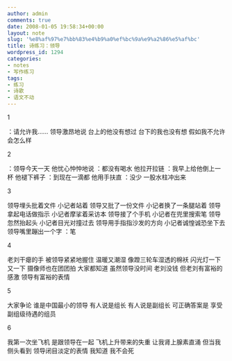 ```yaml
---
author: admin
comments: true
date: 2008-01-05 19:58:34+00:00
layout: note
slug: '%e8%af%97%e7%bb%83%e4%b9%a0%ef%bc%9a%e9%a2%86%e5%af%bc'
title: 诗练习：领导
wordpress_id: 1294
categories:
- notes
- 写作练习
tags:
- 练习
- 诗歌
- 语文不动
---
```


1

：请允许我……
领导激昂地说
台上的他没有想过
台下的我也没有想
假如我不允许
会怎么样

2

：领导今天一天
他忧心忡忡地说
：都没有喝水
他拉开拉链
：我早上给他倒上一杯
他褪下裤子
：到现在一滴都
他用手扶直
：没少
一股水柱冲出来

3

领导埋头批着文件
小记者站着
领导又批了一份文件
小记者换了一条腿站着
领导拿起电话做指示
小记者摩挲着采访本
领导接了个手机
小记者在兜里搜索笔
领导忽然抬起头
小记者目光对撞过去
领导用手指指沙发的方向
小记者诚惶诚恐坐下去
领导嘴里蹦出一个字
：笔

4

老刘干瘪的手
被领导紧紧地握住
温暖又潮湿
像蹬三轮车湿透的棉袄
闪光灯一下又一下
摄像师也在团团拍
大家都知道
虽然领导没时间
老刘没钱
但老刘有富裕的感激
领导有富裕的表情

5

大家争论
谁是中国最小的领导
有人说是组长
有人说是副组长
可正确答案是
享受副组级待遇的组员

6

我第一次坐飞机
是跟领导在一起
飞机上升带来的失重
让我肾上腺素直涌
但当我侧头看到
领导闭目淡定的表情
我知道
我不会死

